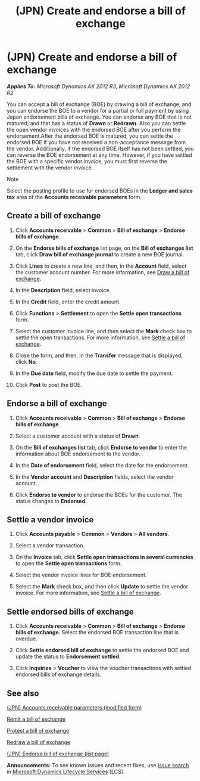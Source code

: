 ﻿---
title: (JPN) Create and endorse a bill of exchange
TOCTitle: (JPN) Create and endorse a bill of exchange
ms:assetid: c1c22cfc-9812-4f64-af12-b905eb9df72a
ms:mtpsurl: https://technet.microsoft.com/en-us/library/JJ911062(v=AX.60)
ms:contentKeyID: 52075312
ms.date: 04/18/2014
mtps_version: v=AX.60
f1_keywords:
- JP - 00008
---

# (JPN) Create and endorse a bill of exchange 


_**Applies To:** Microsoft Dynamics AX 2012 R3, Microsoft Dynamics AX 2012 R2_

You can accept a bill of exchange (BOE) by drawing a bill of exchange, and you can endorse the BOE to a vendor for a partial or full payment by using Japan endorsement bills of exchange. You can endorse any BOE that is not matured, and that has a status of **Drawn** or **Redrawn**. Also you can settle the open vendor invoices with the endorsed BOE after you perform the endorsement.After the endorsed BOE is matured, you can settle the endorsed BOE if you have not received a non-acceptance message from the vendor. Additionally, if the endorsed BOE itself has not been settled, you can reverse the BOE endorsement at any time. However, if you have settled the BOE with a specific vendor invoice, you must first reverse the settlement with the vendor invoice.


> [!NOTE]
> <P>Select the posting profile to use for endorsed BOEs in the <STRONG>Ledger and sales tax</STRONG> area of the <STRONG>Accounts receivable parameters</STRONG> form.</P>



## Create a bill of exchange

1.  Click **Accounts receivable** \> **Common** \> **Bill of exchange** \> **Endorse bills of exchange**.

2.  On the **Endorse bills of exchange** list page, on the **Bill of exchanges list** tab, click **Draw bill of exchange journal** to create a new BOE journal.

3.  Click **Lines** to create a new line, and then, in the **Account** field, select the customer account number. For more information, see [Draw a bill of exchange](draw-a-bill-of-exchange.md).

4.  In the **Description** field, select invoice.

5.  In the **Credit** field, enter the credit amount.

6.  Click **Functions** \> **Settlement** to open the **Settle open transactions** form.

7.  Select the customer invoice line, and then select the **Mark** check box to settle the open transactions. For more information, see [Settle a bill of exchange](settle-a-bill-of-exchange.md).

8.  Close the form, and then, in the **Transfer** message that is displayed, click **No**.

9.  In the **Due date** field, modify the due date to settle the payment.

10. Click **Post** to post the BOE.

## Endorse a bill of exchange

1.  Click **Accounts receivable** \> **Common** \> **Bill of exchange** \> **Endorse bills of exchange**.

2.  Select a customer account with a status of **Drawn**.

3.  On the **Bill of exchanges list** tab, click **Endorse to vendor** to enter the information about BOE endorsement to the vendor.

4.  In the **Date of endorsement** field, select the date for the endorsement.

5.  In the **Vendor account** and **Description** fields, select the vendor account.

6.  Click **Endorse to vendor** to endorse the BOEs for the customer. The status changes to **Endorsed**.

## Settle a vendor invoice

1.  Click **Accounts payable** \> **Common** \> **Vendors** \> **All vendors**.

2.  Select a vendor transaction.

3.  On the **Invoice** tab, click **Settle open transactions in several currencies** to open the **Settle open transactions** form.

4.  Select the vendor invoice lines for BOE endorsement.

5.  Select the **Mark** check box, and then click **Update** to settle the vendor invoice. For more information, see [Settle a bill of exchange](settle-a-bill-of-exchange.md).

## Settle endorsed bills of exchange

1.  Click **Accounts receivable** \> **Common** \> **Bill of exchange** \> **Endorse bills of exchange**. Select the endorsed BOE transaction line that is overdue.

2.  Click **Settle endorsed bill of exchange** to settle the endorsed BOE and update the status to **Endorsement settled**.

3.  Click **Inquiries** \> **Voucher** to view the voucher transactions with settled endorsed bills of exchange details.

## See also

[(JPN) Accounts receivable parameters (modified form)](https://technet.microsoft.com/en-us/library/jj664964\(v=ax.60\))

[Remit a bill of exchange](remit-a-bill-of-exchange.md)

[Protest a bill of exchange](protest-a-bill-of-exchange.md)

[Redraw a bill of exchange](redraw-a-bill-of-exchange.md)

[(JPN) Endorse bill of exchange (list page)](https://technet.microsoft.com/en-us/library/jj911067\(v=ax.60\))

  
**Announcements:** To see known issues and recent fixes, use [Issue search](http://go.microsoft.com/fwlink/?linkid=389258) in [Microsoft Dynamics Lifecycle Services](http://go.microsoft.com/fwlink/?linkid=306505) (LCS).

